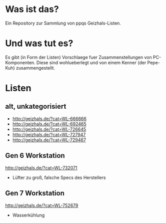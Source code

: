 # Was ist das?

Ein Repository zur Sammlung von ppqs Geizhals-Listen.

# Und was tut es?

Es gibt (in Form der Listen) Vorschlaege fuer Zusammenstellungen von
PC-Komponenten.
Diese sind wohlueberlegt und von einem Kenner (der Pepe-Kuh) zusammengestellt.

# Listen

## alt, unkategorisiert

  - http://geizhals.de/?cat=WL-666666
  - http://geizhals.de/?cat=WL-692465
  - http://geizhals.de/?cat=WL-726645
  - http://geizhals.de/?cat=WL-727947
  - http://geizhals.de/?cat=WL-729467


## Gen 6 Workstation
  http://geizhals.de/?cat=WL-732071
  - Lüfter zu groß, falsche Specs des Herstellers

## Gen 7 Workstation
  http://geizhals.de/?cat=WL-752679
  - Wasserkühlung
